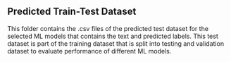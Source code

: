 ## Predicted Train-Test Dataset
This folder contains the .csv files of the predicted test dataset for the selected ML models that contains the text and predicted labels. This test dataset is part of the training dataset that is split into testing and validation dataset to evaluate performance of different ML models. 
